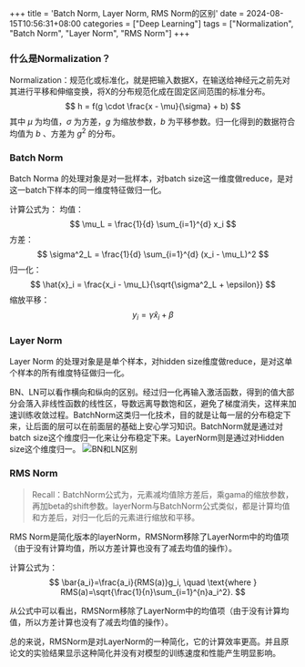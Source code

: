 +++
title = 'Batch Norm, Layer Norm, RMS Norm的区别'
date = 2024-08-15T10:56:31+08:00
categories = ["Deep Learning"]
tags = ["Normalization", "Batch Norm", "Layer Norm", "RMS Norm"] 
+++


### 什么是Normalization？

Normalization：规范化或标准化，就是把输入数据X，在输送给神经元之前先对其进行平移和伸缩变换，将X的分布规范化成在固定区间范围的标准分布。
$$
h = f(g \cdot \frac{x - \mu}{\sigma} + b)
$$
其中 $\mu$ 为均值，$\sigma$ 为方差，$g$ 为缩放参数，$b$ 为平移参数。归一化得到的数据符合均值为 $b$ 、方差为 $g^2$ 的分布。

### Batch Norm
Batch Norma 的处理对象是对一批样本，对batch size这一维度做reduce，是对这一batch下样本的同一维度特征做归一化。

计算公式为：
均值：
$$
\mu_L = \frac{1}{d} \sum_{i=1}^{d} x_i 
$$
方差：
$$
\sigma^2_L = \frac{1}{d} \sum_{i=1}^{d} (x_i - \mu_L)^2 
$$
归一化：
$$
\hat{x}_i = \frac{x_i - \mu_L}{\sqrt{\sigma^2_L + \epsilon}} 
$$
缩放平移：
$$
y_i = \gamma \hat{x}_i + \beta 
$$

### Layer Norm

Layer Norm 的处理对象是是单个样本，对hidden size维度做reduce，是对这单个样本的所有维度特征做归一化。

BN、LN可以看作横向和纵向的区别。经过归一化再输入激活函数，得到的值大部分会落入非线性函数的线性区，导数远离导数饱和区，避免了梯度消失，这样来加速训练收敛过程。BatchNorm这类归一化技术，目的就是让每一层的分布稳定下来，让后面的层可以在前面层的基础上安心学习知识。BatchNorm就是通过对batch size这个维度归一化来让分布稳定下来。LayerNorm则是通过对Hidden size这个维度归一。
![BN和LN区别](https://i.postimg.cc/VLM4Z7Zn/111.png)

### RMS Norm
> Recall：BatchNorm公式为，元素减均值除方差后，乘gama的缩放参数，再加beta的shift参数。layerNorm与BatchNorm公式类似，都是计算均值和方差后，对归一化后的元素进行缩放和平移。

RMS Norm是简化版本的layerNorm，RMSNorm移除了LayerNorm中的均值项（由于没有计算均值，所以方差计算也没有了减去均值的操作）。

计算公式为：
$$
\bar{a_i}=\frac{a_i}{RMS(a)}g_i, \quad \text{where } RMS(a)=\sqrt{\frac{1}{n}\sum_{i=1}^{n}a_i^2}.
$$

从公式中可以看出，RMSNorm移除了LayerNorm中的均值项（由于没有计算均值，所以方差计算也没有了减去均值的操作）。

总的来说，RMSNorm是对LayerNorm的一种简化，它的计算效率更高。并且原论文的实验结果显示这种简化并没有对模型的训练速度和性能产生明显影响。

